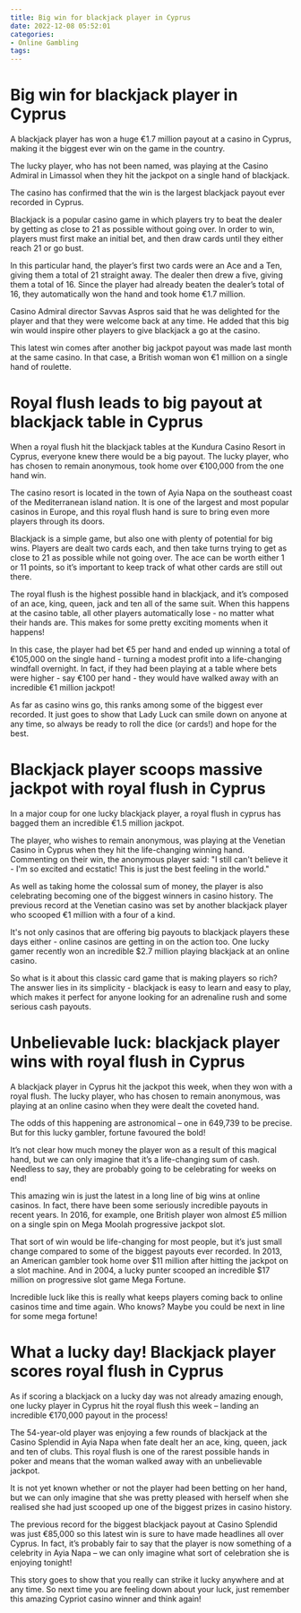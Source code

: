 ```yaml
---
title: Big win for blackjack player in Cyprus
date: 2022-12-08 05:52:01
categories:
- Online Gambling
tags:
---
```



#  Big win for blackjack player in Cyprus

A blackjack player has won a huge €1.7 million payout at a casino in Cyprus, making it the biggest ever win on the game in the country.

The lucky player, who has not been named, was playing at the Casino Admiral in Limassol when they hit the jackpot on a single hand of blackjack.

The casino has confirmed that the win is the largest blackjack payout ever recorded in Cyprus.

Blackjack is a popular casino game in which players try to beat the dealer by getting as close to 21 as possible without going over. In order to win, players must first make an initial bet, and then draw cards until they either reach 21 or go bust.

In this particular hand, the player’s first two cards were an Ace and a Ten, giving them a total of 21 straight away. The dealer then drew a five, giving them a total of 16. Since the player had already beaten the dealer’s total of 16, they automatically won the hand and took home €1.7 million.

Casino Admiral director Savvas Aspros said that he was delighted for the player and that they were welcome back at any time. He added that this big win would inspire other players to give blackjack a go at the casino.

This latest win comes after another big jackpot payout was made last month at the same casino. In that case, a British woman won €1 million on a single hand of roulette.

#  Royal flush leads to big payout at blackjack table in Cyprus

When a royal flush hit the blackjack tables at the Kundura Casino Resort in Cyprus, everyone knew there would be a big payout. The lucky player, who has chosen to remain anonymous, took home over €100,000 from the one hand win.

The casino resort is located in the town of Ayia Napa on the southeast coast of the Mediterranean island nation. It is one of the largest and most popular casinos in Europe, and this royal flush hand is sure to bring even more players through its doors.

Blackjack is a simple game, but also one with plenty of potential for big wins. Players are dealt two cards each, and then take turns trying to get as close to 21 as possible while not going over. The ace can be worth either 1 or 11 points, so it’s important to keep track of what other cards are still out there.

The royal flush is the highest possible hand in blackjack, and it’s composed of an ace, king, queen, jack and ten all of the same suit. When this happens at the casino table, all other players automatically lose - no matter what their hands are. This makes for some pretty exciting moments when it happens!

In this case, the player had bet €5 per hand and ended up winning a total of €105,000 on the single hand - turning a modest profit into a life-changing windfall overnight. In fact, if they had been playing at a table where bets were higher - say €100 per hand - they would have walked away with an incredible €1 million jackpot!

As far as casino wins go, this ranks among some of the biggest ever recorded. It just goes to show that Lady Luck can smile down on anyone at any time, so always be ready to roll the dice (or cards!) and hope for the best.

#  Blackjack player scoops massive jackpot with royal flush in Cyprus

In a major coup for one lucky blackjack player, a royal flush in cyprus has bagged them an incredible €1.5 million jackpot.

The player, who wishes to remain anonymous, was playing at the Venetian Casino in Cyprus when they hit the life-changing winning hand. Commenting on their win, the anonymous player said: "I still can't believe it - I'm so excited and ecstatic! This is just the best feeling in the world."

As well as taking home the colossal sum of money, the player is also celebrating becoming one of the biggest winners in casino history. The previous record at the Venetian casino was set by another blackjack player who scooped €1 million with a four of a kind.

It's not only casinos that are offering big payouts to blackjack players these days either - online casinos are getting in on the action too. One lucky gamer recently won an incredible $2.7 million playing blackjack at an online casino.

So what is it about this classic card game that is making players so rich? The answer lies in its simplicity - blackjack is easy to learn and easy to play, which makes it perfect for anyone looking for an adrenaline rush and some serious cash payouts.

#  Unbelievable luck: blackjack player wins with royal flush in Cyprus

A blackjack player in Cyprus hit the jackpot this week, when they won with a royal flush. The lucky player, who has chosen to remain anonymous, was playing at an online casino when they were dealt the coveted hand.

The odds of this happening are astronomical – one in 649,739 to be precise. But for this lucky gambler, fortune favoured the bold!

It’s not clear how much money the player won as a result of this magical hand, but we can only imagine that it’s a life-changing sum of cash. Needless to say, they are probably going to be celebrating for weeks on end!

This amazing win is just the latest in a long line of big wins at online casinos. In fact, there have been some seriously incredible payouts in recent years. In 2016, for example, one British player won almost £5 million on a single spin on Mega Moolah progressive jackpot slot.

That sort of win would be life-changing for most people, but it’s just small change compared to some of the biggest payouts ever recorded. In 2013, an American gambler took home over $11 million after hitting the jackpot on a slot machine. And in 2004, a lucky punter scooped an incredible $17 million on progressive slot game Mega Fortune.

Incredible luck like this is really what keeps players coming back to online casinos time and time again. Who knows? Maybe you could be next in line for some mega fortune!

#  What a lucky day! Blackjack player scores royal flush in Cyprus

As if scoring a blackjack on a lucky day was not already amazing enough, one lucky player in Cyprus hit the royal flush this week – landing an incredible €170,000 payout in the process!

The 54-year-old player was enjoying a few rounds of blackjack at the Casino Splendid in Ayia Napa when fate dealt her an ace, king, queen, jack and ten of clubs. This royal flush is one of the rarest possible hands in poker and means that the woman walked away with an unbelievable jackpot.

It is not yet known whether or not the player had been betting on her hand, but we can only imagine that she was pretty pleased with herself when she realised she had just scooped up one of the biggest prizes in casino history.

The previous record for the biggest blackjack payout at Casino Splendid was just €85,000 so this latest win is sure to have made headlines all over Cyprus. In fact, it’s probably fair to say that the player is now something of a celebrity in Ayia Napa – we can only imagine what sort of celebration she is enjoying tonight!

This story goes to show that you really can strike it lucky anywhere and at any time. So next time you are feeling down about your luck, just remember this amazing Cypriot casino winner and think again!